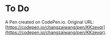 # To Do

A Pen created on CodePen.io. Original URL: [https://codepen.io/changzaiwang/pen/KKzevqr](https://codepen.io/changzaiwang/pen/KKzevqr).


